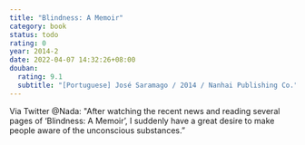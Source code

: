 ```yaml
---
title: "Blindness: A Memoir"
category: book
status: todo
rating: 0
year: 2014-2
date: 2022-04-07 14:32:26+08:00
douban:
  rating: 9.1
  subtitle: "[Portuguese] José Saramago / 2014 / Nanhai Publishing Co."
---
```


Via Twitter @Nada: "After watching the recent news and reading several pages of ‘Blindness: A Memoir’, I suddenly have a great desire to make people aware of the unconscious substances.”
